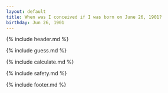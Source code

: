```yaml
---
layout: default
title: When was I conceived if I was born on June 26, 1901?
birthday: Jun 26, 1901
---
```


{% include header.md %}

{% include guess.md %}

{% include calculate.md %}

{% include safety.md %}

{% include footer.md %}



